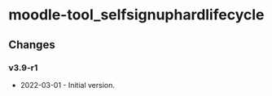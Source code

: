 moodle-tool_selfsignuphardlifecycle
===================================

Changes
-------

### v3.9-r1

* 2022-03-01 - Initial version.
